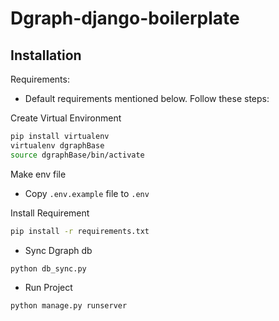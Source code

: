 # Dgraph-django-boilerplate

## Installation

Requirements:

- Default requirements mentioned below.
Follow these steps:
  
Create Virtual Environment
```sh
pip install virtualenv
virtualenv dgraphBase
source dgraphBase/bin/activate
```

Make env file
- Copy `.env.example` file to `.env`

Install Requirement
```sh
pip install -r requirements.txt
```

- Sync Dgraph db
```sh
python db_sync.py
```
 
- Run Project
```sh
python manage.py runserver
```

